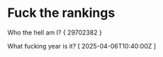# Fuck the rankings

Who the hell am I?
{ 29702382 }

What fucking year is it?
[ 2025-04-06T10:40:00Z ]
